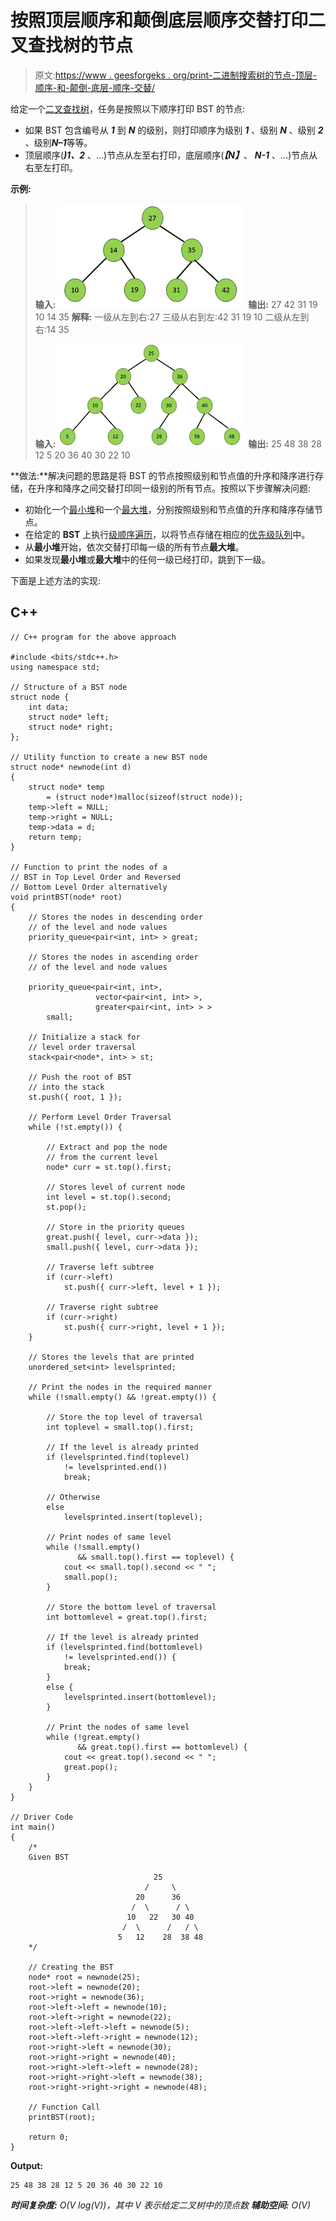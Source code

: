 # 按照顶层顺序和颠倒底层顺序交替打印二叉查找树的节点

> 原文:[https://www . geesforgeks . org/print-二进制搜索树的节点-顶层-顺序-和-颠倒-底层-顺序-交替/](https://www.geeksforgeeks.org/print-nodes-of-a-binary-search-tree-in-top-level-order-and-reversed-bottom-level-order-alternately/)

给定一个[二叉查找树](https://www.geeksforgeeks.org/binary-search-tree-set-1-search-and-insertion/)，任务是按照以下顺序打印 BST 的节点:

*   如果 BST 包含编号从 ***1*** 到 ***N*** 的级别，则打印顺序为级别 ***1*** 、级别 ***N*** 、级别 ***2*** 、级别***N–1***等等。
*   顶层顺序(***)1、2*** 、…)节点从左至右打印，底层顺序(***【N】***、 ***N-1*** 、…)节点从右至左打印。

**示例:**

> **输入:**
> [![](img/1d5b4981d14466a58522100d3cb9daae.png)](https://media.geeksforgeeks.org/wp-content/uploads/20200918150402/pic2-300x167.png) 
> **输出:** 27 42 31 19 10 14 35
> **解释:**
> 一级从左到右:27
> 三级从右到左:42 31 19 10
> 二级从左到右:14 35
> 
> **输入:**
> [![](img/961052f6d9f7a70a53dd98b268770149.png)](https://media.geeksforgeeks.org/wp-content/uploads/20200918150049/pic1-300x165.png) 
> **输出:** 25 48 38 28 12 5 20 36 40 30 22 10

**做法:**解决问题的思路是将 BST 的节点按照级别和节点值的升序和降序进行存储，在升序和降序之间交替打印同一级别的所有节点。按照以下步骤解决问题:

*   初始化一个[最小堆](https://www.geeksforgeeks.org/implement-min-heap-using-stl/)和一个[最大堆](https://www.geeksforgeeks.org/priority-queue-in-cpp-stl/)，分别按照级别和节点值的升序和降序存储节点。
*   在给定的 **BST** 上执行[级顺序遍历](https://www.geeksforgeeks.org/level-order-tree-traversal/)，以将节点存储在相应的[优先级队列](https://www.geeksforgeeks.org/priority-queue-set-1-introduction/)中。
*   从**最小堆**开始，依次交替打印每一级的所有节点**最大堆**。
*   如果发现**最小堆**或**最大堆**中的任何一级已经打印，跳到下一级。

下面是上述方法的实现:

## C++

```
// C++ program for the above approach

#include <bits/stdc++.h>
using namespace std;

// Structure of a BST node
struct node {
    int data;
    struct node* left;
    struct node* right;
};

// Utility function to create a new BST node
struct node* newnode(int d)
{
    struct node* temp
        = (struct node*)malloc(sizeof(struct node));
    temp->left = NULL;
    temp->right = NULL;
    temp->data = d;
    return temp;
}

// Function to print the nodes of a
// BST in Top Level Order and Reversed
// Bottom Level Order alternatively
void printBST(node* root)
{
    // Stores the nodes in descending order
    // of the level and node values
    priority_queue<pair<int, int> > great;

    // Stores the nodes in ascending order
    // of the level and node values

    priority_queue<pair<int, int>,
                   vector<pair<int, int> >,
                   greater<pair<int, int> > >
        small;

    // Initialize a stack for
    // level order traversal
    stack<pair<node*, int> > st;

    // Push the root of BST
    // into the stack
    st.push({ root, 1 });

    // Perform Level Order Traversal
    while (!st.empty()) {

        // Extract and pop the node
        // from the current level
        node* curr = st.top().first;

        // Stores level of current node
        int level = st.top().second;
        st.pop();

        // Store in the priority queues
        great.push({ level, curr->data });
        small.push({ level, curr->data });

        // Traverse left subtree
        if (curr->left)
            st.push({ curr->left, level + 1 });

        // Traverse right subtree
        if (curr->right)
            st.push({ curr->right, level + 1 });
    }

    // Stores the levels that are printed
    unordered_set<int> levelsprinted;

    // Print the nodes in the required manner
    while (!small.empty() && !great.empty()) {

        // Store the top level of traversal
        int toplevel = small.top().first;

        // If the level is already printed
        if (levelsprinted.find(toplevel)
            != levelsprinted.end())
            break;

        // Otherwise
        else
            levelsprinted.insert(toplevel);

        // Print nodes of same level
        while (!small.empty()
               && small.top().first == toplevel) {
            cout << small.top().second << " ";
            small.pop();
        }

        // Store the bottom level of traversal
        int bottomlevel = great.top().first;

        // If the level is already printed
        if (levelsprinted.find(bottomlevel)
            != levelsprinted.end()) {
            break;
        }
        else {
            levelsprinted.insert(bottomlevel);
        }

        // Print the nodes of same level
        while (!great.empty()
               && great.top().first == bottomlevel) {
            cout << great.top().second << " ";
            great.pop();
        }
    }
}

// Driver Code
int main()
{
    /*
    Given BST

                                25
                              /     \
                            20      36
                           /  \      / \
                          10   22   30 40
                         /  \      /   / \
                        5   12    28  38 48
    */

    // Creating the BST
    node* root = newnode(25);
    root->left = newnode(20);
    root->right = newnode(36);
    root->left->left = newnode(10);
    root->left->right = newnode(22);
    root->left->left->left = newnode(5);
    root->left->left->right = newnode(12);
    root->right->left = newnode(30);
    root->right->right = newnode(40);
    root->right->left->left = newnode(28);
    root->right->right->left = newnode(38);
    root->right->right->right = newnode(48);

    // Function Call
    printBST(root);

    return 0;
}
```

**Output:**

```
25 48 38 28 12 5 20 36 40 30 22 10

```

***时间复杂度:** O(V log(V))，其中 V 表示给定二叉树中的顶点数*
***辅助空间:** O(V)*
